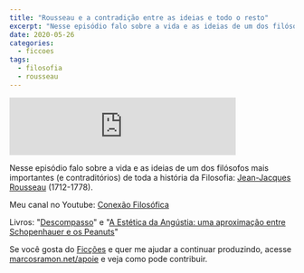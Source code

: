 ```yaml
---
title: "Rousseau e a contradição entre as ideias e todo o resto"
excerpt: "Nesse episódio falo sobre a vida e as ideias de um dos filósofos mais importantes (e contraditórios) de toda a história da Filosofia: Jean-Jacques Rousseau (1712-1778)."
date: 2020-05-26
categories:
  - ficcoes
tags: 
  - filosofia
  - rousseau
---
```


<iframe src="https://anchor.fm/podcastficcoes/embed/episodes/Rousseau-e-a-contradio-entre-as-ideias-e-todo-o-resto-eeibb9" height="102px" width="400px" frameborder="0" scrolling="no"></iframe>

Nesse episódio falo sobre a vida e as ideias de um dos filósofos mais importantes (e contraditórios) de toda a história da Filosofia: [Jean-Jacques Rousseau](https://amzn.to/3gmmJCL) (1712-1778).

Meu canal no Youtube: [Conexão Filosófica](https://www.youtube.com/ConexaoFilosofica)

Livros: "[Descompasso](https://amzn.to/2XVTP3y)" e "[A Estética da Angústia: uma aproximação entre Schopenhauer e os Peanuts](https://amzn.to/2XUEj80)"

Se você gosta do [Ficções](https://marcosramon.net/ficcoes/) e quer me ajudar a continuar produzindo, acesse [marcosramon.net/apoie](https://marcosramon.net/apoie/) e veja como pode contribuir.

